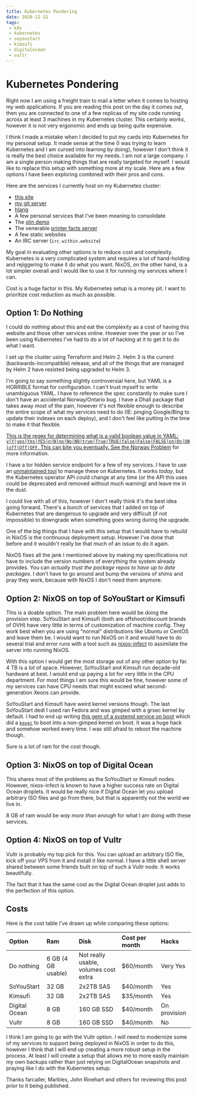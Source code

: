```yaml
---
title: Kubernetes Pondering
date: 2020-12-31
tags:
 - k8s
 - kubernetes
 - soyoustart
 - kimsufi
 - digitalocean
 - vultr
---
```


# Kubernetes Pondering

Right now I am using a freight train to mail a letter when it comes to hosting
my web applications. If you are reading this post on the day it comes out, then
you are connected to one of a few replicas of my site code running across at
least 3 machines in my Kubernetes cluster. This certainly _works_, however it is
not very ergonomic and ends up being quite expensive.

I think I made a mistake when I decided to put my cards into Kubernetes for my
personal setup. It made sense at the time (I was trying to learn Kubernetes and
I am cursed into learning by doing), however I don't think it is really the best
choice available for my needs. I am not a large company. I am a single person
making things that are really targeted for myself. I would like to replace this
setup with something more at my scale. Here are a few options I have been
exploring combined with their pros and cons.

Here are the services I currently host on my Kubernetes cluster:

- [this site](/)
- [my git server](https://tulpa.dev)
- [hlang](https://h.christine.website)
- A few personal services that I've been meaning to consolidate
- The [olin demo](https://olin.within.website/)
- The venerable [printer facts server](https://printerfacts.cetacean.club)
- A few static websites
- An IRC server (`irc.within.website`)

My goal in evaluating other options is to reduce cost and complexity. Kubernetes
is a very complicated system and requires a lot of hand-holding and rejiggering
to make it do what you want. NixOS, on the other hand, is a lot simpler overall
and I would like to use it for running my services where I can.

Cost is a huge factor in this. My Kubernetes setup is a money pit. I want to
prioritize cost reduction as much as possible.

## Option 1: Do Nothing

I could do nothing about this and eat the complexity as a cost of having this
website and those other services online. However over the year or so I've been
using Kubernetes I've had to do a lot of hacking at it to get it to do what I
want. 

I set up the cluster using Terraform and Helm 2. Helm 3 is the current
(backwards-incompatible) release, and all of the things that are managed by Helm
2 have resisted being upgraded to Helm 3.

I'm going to say something slightly controversial here, but YAML is a HORRIBLE
format for configuration. I can't trust myself to write unambiguous YAML. I have
to reference the spec constantly to make sure I don't have an accidental
Norway/Ontario bug. I have a Dhall package that takes away most of the pain,
however it's not flexible enough to describe the entire scope of what my
services need to do (IE: pinging Google/Bing to update their indexes on each
deploy), and I don't feel like putting in the time to make it that flexible.

[This is the regex for determining what is a valid boolean value in YAML:
`y|Y|yes|Yes|YES|n|N|no|No|NO|true|True|TRUE|false|False|FALSE|on|On|ON|off|Off|OFF`.
This can bite you eventually. See the <a
href="https://hitchdev.com/strictyaml/why/implicit-typing-removed/">Norway
Problem</a> for more information.](conversation://Mara/hacker)

I have a tor hidden service endpoint for a few of my services. I have to use an
[unmaintained tool](https://github.com/kragniz/tor-controller) to manage these
on Kubernetes. It works _today_, but the Kubernetes operator API could change at
any time (or the API this uses could be deprecated and removed without much
warning) and leave me in the dust.

I could live with all of this, however I don't really think it's the best idea
going forward. There's a bunch of services that I added on top of Kubernetes
that are dangerous to upgrade and very difficult (if not impossible) to
downgrade when something goes wrong during the upgrade.

One of the big things that I have with this setup that I would have to rebuild
in NixOS is the continuous deployment setup. However I've done that before and
it wouldn't really be that much of an issue to do it again.

NixOS fixes all the jank I mentioned above by making my specifications not have
to include the version numbers of everything the system already provides. You
can _actually trust the package repos to have up to date packages_. I don't 
have to go around and bump the versions of shims and pray they work, because
with NixOS I don't need them anymore.

## Option 2: NixOS on top of SoYouStart or Kimsufi

This is a doable option. The main problem here would be doing the provision
step. SoYouStart and Kimsufi (both are offshoot/discount brands of OVH) have
very little in terms of customization of machine config. They work best when you
are using "normal" distributions like Ubuntu or CentOS and leave them be. I
would want to run NixOS on it and would have to do several trial and error runs
with a tool such as [nixos-infect](https://github.com/elitak/nixos-infect) to
assimilate the server into running NixOS.

With this option I would get the most storage out of any other option by far. 4
TB is a _lot_ of space. However, SoYouStart and Kimsufi run decade-old hardware
at best. I would end up paying a lot for very little in the CPU department. For
most things I am sure this would be fine, however some of my services can have
CPU needs that might exceed what second-generation Xeons can provide.

SoYouStart and Kimsufi have weird kernel versions though. The last SoYouStart
dedi I used ran Fedora and was gimped with a grsec kernel by default. I had to
end up writing [this gem of a systemd service on
boot](https://github.com/Xe/dotfiles/blob/master/ansible/roles/soyoustart/files/conditional-kexec.sh)
which did a [`kexec`](https://en.wikipedia.org/wiki/Kexec) to boot into a
non-gimped kernel on boot. It was a huge hack and somehow worked every time. I
was still afraid to reboot the machine though.

Sure is a lot of ram for the cost though.

## Option 3: NixOS on top of Digital Ocean

This shares most of the problems as the SoYouStart or Kimsufi nodes. However,
nixos-infect is known to have a higher success rate on Digital Ocean droplets.
It would be really nice if Digital Ocean let you upload arbitrary ISO files and
go from there, but that is apparently not the world we live in.

8 GB of ram would be _way more than enough_ for what I am doing with these
services.

## Option 4: NixOS on top of Vultr

Vultr is probably my top pick for this. You can upload an arbitrary ISO file,
kick off your VPS from it and install it like normal. I have a little shell
server shared between some friends built on top of such a Vultr node. It works
beautifully.

The fact that it has the same cost as the Digital Ocean droplet just adds to the
perfection of this option.

## Costs

Here is the cost table I've drawn up while comparing these options:

| Option        | Ram                | Disk                                  | Cost per month  | Hacks        |
| :---------    | :----------------- | :------------------------------------ | :-------------- | :----------- |
| Do nothing    | 6 GB (4 GB usable) | Not really usable, volumes cost extra | $60/month       | Very Yes     |
| SoYouStart    | 32 GB              | 2x2TB SAS                             | $40/month       | Yes          |
| Kimsufi       | 32 GB              | 2x2TB SAS                             | $35/month       | Yes          |
| Digital Ocean | 8 GB               | 160 GB SSD                            | $40/month       | On provision |
| Vultr         | 8 GB               | 160 GB SSD                            | $40/month       | No           |

I think I am going to go with the Vultr option. I will need to modernize some of
my services to support being deployed in NixOS in order to do this, however I
think that I will end up creating a more robust setup in the process. At least I
will create a setup that allows me to more easily maintain my own backups rather
than just relying on DigitalOcean snapshots and praying like I do with the
Kubernetes setup.

Thanks farcaller, Marbles, John Rinehart and others for reviewing this post
prior to it being published. 

